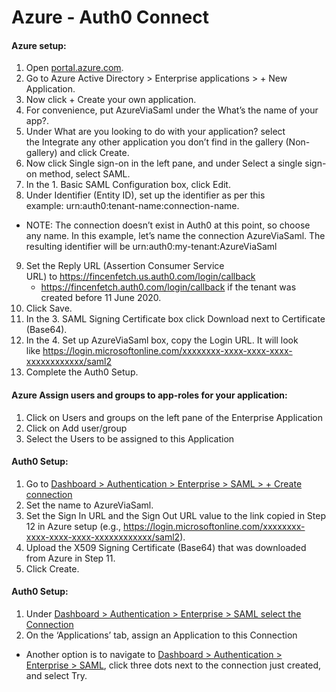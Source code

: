 # Azure - Auth0 Connect

#### Azure setup:
1. Open [portal.azure.com](portal.azure.com).
2. Go to Azure Active Directory > Enterprise applications > + New Application.
3. Now click + Create your own application.
4. For convenience, put AzureViaSaml under the What’s the name of your app?.
5. Under What are you looking to do with your application? select the Integrate any other application you don’t find in the gallery (Non-gallery) and click Create.
6. Now click Single sign-on in the left pane, and under Select a single sign-on method, select SAML.
7. In the 1. Basic SAML Configuration box, click Edit.
8. Under Identifier (Entity ID), set up the identifier as per this example: urn:auth0:tenant-name:connection-name.
* NOTE: The connection doesn’t exist in Auth0 at this point, so choose any name. In this example, let’s name the connection AzureViaSaml. The resulting identifier will be urn:auth0:my-tenant:AzureViaSaml
9. Set the Reply URL (Assertion Consumer Service URL) to https://fincenfetch.us.auth0.com/login/callback
	* https://fincenfetch.auth0.com/login/callback if the tenant was created before 11 June 2020.
10. Click Save.
11. In the 3. SAML Signing Certificate box click Download next to Certificate (Base64).
12. In the 4. Set up AzureViaSaml box, copy the Login URL. It will look like https://login.microsoftonline.com/xxxxxxxx-xxxx-xxxx-xxxx-xxxxxxxxxxxx/saml2
13. Complete the Auth0 Setup.

#### Azure  Assign users and groups to app-roles for your application:
1. Click on Users and groups on the left pane of the Enterprise Application
2. Click on Add user/group
3. Select the Users to be assigned to this Application

#### Auth0 Setup:
1. Go to [Dashboard > Authentication > Enterprise > SAML > + Create connection](https://manage.auth0.com/#/connections/enterprise/samlp/create)
2. Set the name to AzureViaSaml.
3. Set the Sign In URL and the Sign Out URL value to the link copied in Step 12 in Azure setup (e.g., https://login.microsoftonline.com/xxxxxxxx-xxxx-xxxx-xxxx-xxxxxxxxxxxx/saml2).
4. Upload the X509 Signing Certificate (Base64) that was downloaded from Azure in Step 11.
5. Click Create.

#### Auth0 Setup:
1. Under [Dashboard > Authentication > Enterprise > SAML select the Connection](https://manage.auth0.com/#/connections/enterprise/samlp)
2. On the ‘Applications’ tab, assign an Application to this Connection
- Another option is to navigate to [Dashboard > Authentication > Enterprise > SAML](https://manage.auth0.com/#/connections/enterprise/samlp), click three dots next to the connection just created, and select Try.